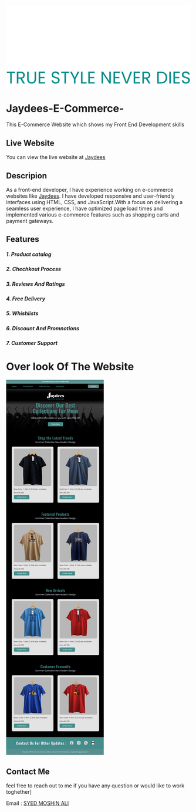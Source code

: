 ![JAYDEES](https://github.com/mohsin23441/Jaydees-E-Commerce-/blob/main/Images/Jaydees%20Logo.png)

# Jaydees-E-Commerce-

This E-Commerce Website which shows my Front End Development skills 

## Live Website
You can view the live website at [Jaydees](https://jaydees.netlify.app/)

## Descripion
As a front-end developer, I have experience working on e-commerce websites like [Jaydees](https://jaydees.netlify.app/). I have developed responsive and user-friendly interfaces using HTML, CSS, and JavaScript.With a focus on delivering a seamless user experience, I have optimized page load times and implemented various e-commerce features such as shopping carts and payment gateways.

## Features
##### 1. Product catalog
##### 2. Chechkout Process
##### 3. Reviews And Ratings
##### 4. Free Delivery
##### 5. Whishlists
##### 6. Discount And Promnotions
##### 7. Customer Support

# Over look Of The Website

![Jaydees](https://github.com/mohsin23441/Jaydees-E-Commerce-/blob/main/jaydees%20png.png)

## Contact Me
feel free to reach out to me if you have any question or would like to work toghether]

Email : [SYED MOSHIN ALI](ma2277394@gmail.com)
